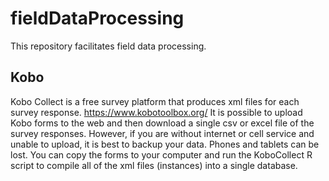 # fieldDataProcessing

This repository facilitates field data processing. 
## Kobo
Kobo Collect is a free survey platform that produces xml files for each survey response.
https://www.kobotoolbox.org/
It is possible to upload Kobo forms to the web and then download a single csv or excel file of the survey responses. 
However, if you are without internet or cell service and unable to upload, it is best to backup your data. Phones and tablets can be lost. 
You can copy the forms to your computer and run the KoboCollect R script to compile all of the xml files (instances) into a single database.
